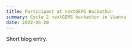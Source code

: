 ```yaml
---
title: Participant at nextGEMS Hackathon
summary: Cycle 2 nextGEMS hackathon in Vienna
date: 2022-06-28
---
```


Short blog entry.